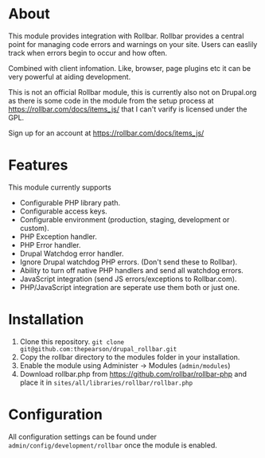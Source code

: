 About
=====

This module provides integration with Rollbar. Rollbar provides a central
point for managing code errors and warnings on your site. Users can easlily
track when errors begin to occur and how often.

Combined with client infomation. Like, browser, page plugins etc it can be
very powerful at aiding development.

This is not an official Rollbar module, this is currently also not on Drupal.org
as there is some code in the module from the setup process at https://rollbar.com/docs/items_js/
that I can't varify is licensed under the GPL.

Sign up for an account at https://rollbar.com/docs/items_js/


Features
========

This module currently supports

* Configurable PHP library path.
* Configurable access keys.
* Configurable environment (production, staging, development or custom).
* PHP Exception handler.
* PHP Error handler.
* Drupal Watchdog error handler.
* Ignore Drupal watchdog PHP errors. (Don't send these to Rollbar).
* Ability to turn off native PHP handlers and send all watchdog errors.
* JavaScript integration (send JS errors/exceptions to Rollbar.com).
* PHP/JavaScript integration are seperate use them both or just one.

Installation
============

1. Clone this repository. `git clone git@github.com:thepearson/drupal_rollbar.git`
2. Copy the rollbar directory to the modules folder in your installation.
3. Enable the module using Administer -> Modules (`admin/modules`)
4. Download rollbar.php from https://github.com/rollbar/rollbar-php and place it in `sites/all/libraries/rollbar/rollbar.php`


Configuration
=============

All configuration settings can be found under `admin/config/development/rollbar` once the module is enabled.



